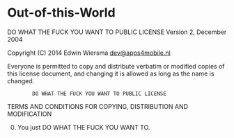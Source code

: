 Out-of-this-World
=================
DO WHAT THE FUCK YOU WANT TO PUBLIC LICENSE 
                    Version 2, December 2004 

 Copyright (C) 2014 Edwin Wiersma <dev@apps4mobile.nl> 

 Everyone is permitted to copy and distribute verbatim or modified 
 copies of this license document, and changing it is allowed as long 
 as the name is changed. 

            DO WHAT THE FUCK YOU WANT TO PUBLIC LICENSE 
   TERMS AND CONDITIONS FOR COPYING, DISTRIBUTION AND MODIFICATION 

  0. You just DO WHAT THE FUCK YOU WANT TO.
